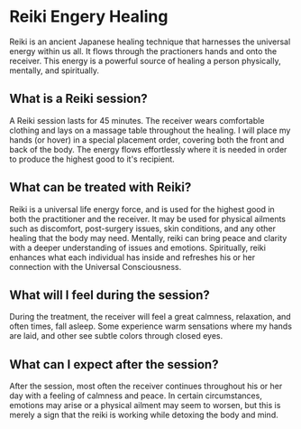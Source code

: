 # Reiki Engery Healing

Reiki is an ancient Japanese healing technique that harnesses the universal energy within us all. It flows through the practioners hands and onto the receiver. This energy is a powerful source of healing a person physically, mentally, and spiritually.

## What is a Reiki session?

A Reiki session lasts for 45 minutes. The receiver wears comfortable clothing and lays on a massage table throughout the healing. I will place my hands (or hover) in a special placement order, covering both the front and back of the body. The energy flows effortlessly where it is needed in order to produce the highest good to it's recipient.

## What can be treated with Reiki?

Reiki is a universal life energy force, and is used for the highest good in both the practitioner and the receiver. It may be used for physical ailments such as discomfort, post-surgery issues, skin conditions, and any other healing that the body may need. Mentally, reiki can bring peace and clarity with a deeper understanding of issues and emotions. Spiritually, reiki enhances what each individual has inside and refreshes his or her connection with the Universal Consciousness.

## What will I feel during the session?

During the treatment, the receiver will feel a great calmness, relaxation, and often times, fall asleep. Some experience warm sensations where my hands are laid, and other see subtle colors through closed eyes.

## What can I expect after the session? 

After the session, most often the receiver continues throughout his or her day with a feeling of calmness and peace. In certain circumstances, emotions may arise or a physical ailment may seem to worsen, but this is merely a sign that the reiki is working while detoxing the body and mind.
